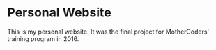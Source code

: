 # Personal Website
This is my personal website.
It was the final project for MotherCoders' training program in 2016.
